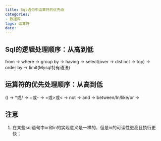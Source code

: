 ```yaml
---
title: Sql语句中运算符的优先级
categories:
- 数据库
tags: 运算符
date:
---
```


## Sql的逻辑处理顺序：从高到低
from -> 
where -> 
group by -> 
having -> 
select(over -> distinct -> top) -> order by ->
limit(Mysql特有语法)

## 运算符的优先处理顺序：从高到低
() ->
*或/ -> 
+或- -> 
=或>或< -> 
not -> 
and -> 
between/In/like/or -> 




## 注意
1. 在某些sql语句中or和in的实现意义是一样的，但是in的可读性更高且执行更快；